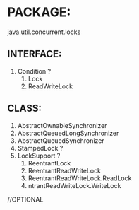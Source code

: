 PACKAGE:
========
java.util.concurrent.locks


INTERFACE:
---------
1. Condition						?
	1. Lock
	2. ReadWriteLock

CLASS:
------
1. AbstractOwnableSynchronizer 	
2. AbstractQueuedLongSynchronizer 	
3. AbstractQueuedSynchronizer
4. StampedLock						?
5. LockSupport						?
	1. ReentrantLock 	
	2. ReentrantReadWriteLock 	
	3. ReentrantReadWriteLock.ReadLock 	
	4. ntrantReadWriteLock.WriteLock 	


//OPTIONAL
